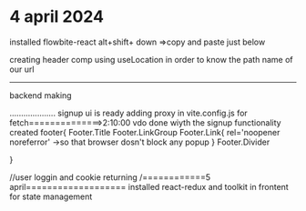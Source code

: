 4 april 2024
==============================================
installed flowbite-react
alt+shift+ down     =>copy and paste just below


creating header comp
using useLocation in order to know the path name of our url

------------
backend making

....................
signup ui is ready
adding proxy in vite.config.js for fetch==============>2:10:00 vdo
done wiyth the signup functionality
created footer{
    Footer.Title
    Footer.LinkGroup
    Footer.Link{ rel='noopener noreferror' ->so that browser dosn't block any popup }
    Footer.Divider
    
}

//user loggin and cookie returning
/============5 april===================
installed react-redux and toolkit in frontent for state management

